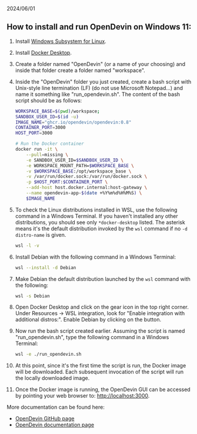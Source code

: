 
2024/06/01

## How to install and run OpenDevin on Windows 11:

1. Install [Windows Subsystem for Linux](https://learn.microsoft.com/en-us/windows/wsl/install).
2. Install [Docker Desktop](https://docs.docker.com/desktop/install/windows-install/).
3. Create a folder named "OpenDevin" (or a name of your choosing) and inside that folder create a folder named "workspace".
4. Inside the "OpenDevin" folder you just created, create a bash script with Unix-style line termination (LF) (do not use Microsoft Notepad...) and name it something like "run_opendevin.sh". The content of the bash script should be as follows:

    ```bash
    WORKSPACE_BASE=$(pwd)/workspace;
    SANDBOX_USER_ID=$(id -u)
    IMAGE_NAME="ghcr.io/opendevin/opendevin:0.8"
    CONTAINER_PORT=3000
    HOST_PORT=3000
    
    # Run the Docker container
    docker run -it \
        --pull=missing \
        -e SANDBOX_USER_ID=$SANDBOX_USER_ID \
        -e WORKSPACE_MOUNT_PATH=$WORKSPACE_BASE \
        -v $WORKSPACE_BASE:/opt/workspace_base \
        -v /var/run/docker.sock:/var/run/docker.sock \
        -p $HOST_PORT:$CONTAINER_PORT \
        --add-host host.docker.internal:host-gateway \
        --name opendevin-app-$(date +%Y%m%d%H%M%S) \
        $IMAGE_NAME
    ```

5. To check the Linux distributions installed in WSL, use the following command in a Windows Terminal. If you haven't installed any other distributions, you should see only `*docker-desktop` listed. The asterisk means it's the default distribution invoked by the `wsl` command if no `-d distro-name` is given.

    ```bash
    wsl -l -v
    ```

6. Install Debian with the following command in a Windows Terminal:

    ```bash
    wsl --install -d Debian
    ```

7. Make Debian the default distribution launched by the `wsl` command with the following:

    ```bash
    wsl -s Debian
    ```

8. Open Docker Desktop and click on the gear icon in the top right corner. Under Resources -> WSL integration, look for "Enable integration with additional distros:". Enable Debian by clicking on the button.
9. Now run the bash script created earlier. Assuming the script is named "run_opendevin.sh", type the following command in a Windows Terminal:

    ```bash
    wsl -e ./run_opendevin.sh
    ```

10. At this point, since it's the first time the script is run, the Docker image will be downloaded. Each subsequent invocation of the script will run the locally downloaded image.
11. Once the Docker image is running, the OpenDevin GUI can be accessed by pointing your web browser to: [http://localhost:3000](http://localhost:3000).

More documentation can be found here:
- [OpenDevin GitHub page](https://github.com/OpenDevin/OpenDevin)
- [OpenDevin documentation page](https://opendevin.github.io/OpenDevin/modules/usage/intro)
